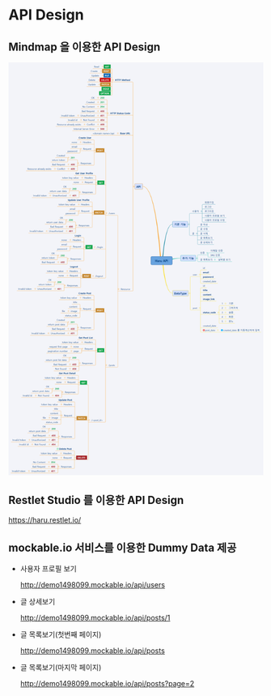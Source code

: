 # API Design

## Mindmap 을 이용한 API Design

![](/assets/fc-team2-api-design-20170417-02.png)

## Restlet Studio 를 이용한 API Design

<https://haru.restlet.io/>

## mockable.io 서비스를 이용한 Dummy Data 제공

- 사용자 프로필 보기

  <http://demo1498099.mockable.io/api/users>

- 글 상세보기

  <http://demo1498099.mockable.io/api/posts/1>

- 글 목록보기(첫번째 페이지)

  <http://demo1498099.mockable.io/api/posts>

- 글 목록보기(마지막 페이지)

  <http://demo1498099.mockable.io/api/posts?page=2>
